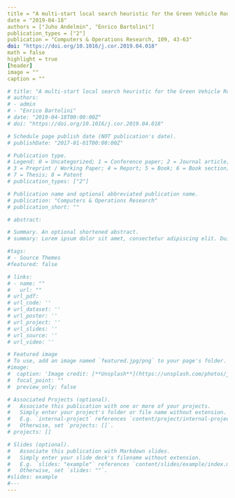 ```yaml
---
title = "A multi-start local search heuristic for the Green Vehicle Routing Problem based on a multigraph reformulation"
date = "2019-04-18"
authors = ["Juho Andelmin", "Enrico Bartolini"]
publication_types = ["2"]
publication = "Computers & Operations Research, 109, 43-63" 
doi: "https://doi.org/10.1016/j.cor.2019.04.018"
math = false
highlight = true
[header]
image = ""
caption = ""

# title: "A multi-start local search heuristic for the Green Vehicle Routing Problem based on a multigraph reformulation"
# authors:
# - admin
# - "Enrico Bartolini"
# date: "2019-04-18T00:00:00Z"
# doi: "https://doi.org/10.1016/j.cor.2019.04.018"

# Schedule page publish date (NOT publication's date).
# publishDate: "2017-01-01T00:00:00Z"

# Publication type.
# Legend: 0 = Uncategorized; 1 = Conference paper; 2 = Journal article;
# 3 = Preprint / Working Paper; 4 = Report; 5 = Book; 6 = Book section;
# 7 = Thesis; 8 = Patent
# publication_types: ["2"]

# Publication name and optional abbreviated publication name.
# publication: "Computers & Operations Research"
# publication_short: ""

# abstract:

# Summary. An optional shortened abstract.
# summary: Lorem ipsum dolor sit amet, consectetur adipiscing elit. Duis posuere tellus ac convallis placerat. Proin tincidunt magna sed ex sollicitudin condimentum.

#tags:
# - Source Themes
#featured: false

# links:
# - name: ""
#   url: ""
# url_pdf: 
# url_code: ''
# url_dataset: ''
# url_poster: ''
# url_project: ''
# url_slides: ''
# url_source: ''
# url_video: ''

# Featured image
# To use, add an image named `featured.jpg/png` to your page's folder. 
#image:
#  caption: 'Image credit: [**Unsplash**](https://unsplash.com/photos/jdD8gXaTZsc)'
#  focal_point: ""
#  preview_only: false

# Associated Projects (optional).
#   Associate this publication with one or more of your projects.
#   Simply enter your project's folder or file name without extension.
#   E.g. `internal-project` references `content/project/internal-project/index.md`.
#   Otherwise, set `projects: []`.
# projects: []

# Slides (optional).
#   Associate this publication with Markdown slides.
#   Simply enter your slide deck's filename without extension.
#   E.g. `slides: "example"` references `content/slides/example/index.md`.
#   Otherwise, set `slides: ""`.
#slides: example
#---
---
```

